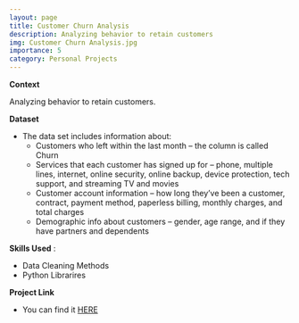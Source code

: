 ```yaml
---
layout: page
title: Customer Churn Analysis
description: Analyzing behavior to retain customers 
img: Customer Churn Analysis.jpg
importance: 5
category: Personal Projects
---
```


**Context**

Analyzing behavior to retain customers.

**Dataset**

* The data set includes information about:
   * Customers who left within the last month – the column is called Churn
   *  Services that each customer has signed up for – phone, multiple lines, internet, online security, online backup, device protection, tech support, and streaming TV and movies
   *  Customer account information – how long they’ve been a customer, contract, payment method, paperless billing, monthly charges, and total charges
  *  Demographic info about customers – gender, age range, and if they have partners and dependents

**Skills Used** :
* Data Cleaning Methods
* Python Librarires
  
**Project Link**

* You can find it [HERE](https://github.com/Minaaa01/Customer-Churn-Analysis)
